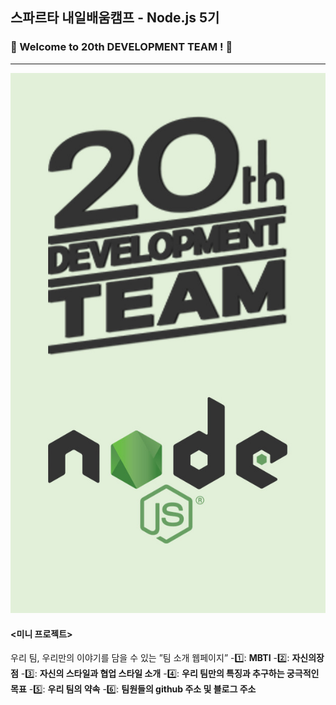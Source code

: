 ## 스파르타 내일배움캠프 - Node.js 5기
### 🚀 Welcome to 20th DEVELOPMENT TEAM ! 🚀
---
![20NODE](./resource/20NODE.jpg)

####  <미니 프로젝트>
우리 팀, 우리만의 이야기를 담을 수 있는 ”팀 소개 웹페이지”
-1️⃣: **MBTI** 
-2️⃣: **자신의장점** 
-3️⃣: **자신의 스타일과 협업 스타일 소개**
-4️⃣: **우리 팀만의 특징과 추구하는 궁극적인 목표**
-5️⃣: **우리 팀의 약속**
-6️⃣: **팀원들의 github 주소 및 블로그 주소**



